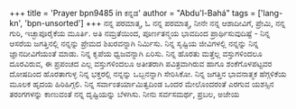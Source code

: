 +++
title = 'Prayer bpn9485 in ಕನ್ನಡ'
author = "Abdu'l-Bahá"
tags = ['lang-kn', 'bpn-unsorted']
+++
ನನ್ನ ಪರಮಾತ್ಮ, ಓ ನನ್ನ ಪರಮಾತ್ಮ, ನೀನೇ ನನ್ನ ಆಶಾದೀವಿಗೆ, ಪ್ರೇಮಿ, ನನ್ನ ಗುರಿ, ಇಚ್ಛಾಪೂರೈಕೆಯ ಮೂರ್ತಿ.  ಅತಿ ನಮ್ರತೆಯಿಂದ, ಪೂರ್ಣತನ್ಮಯ ಭಾವದಿಂದ ಪ್ರಾರ್ಥಿಸುವುದಿಷ್ಟೆ - ನಿನ್ನ ಆಸರೆಯ ಜಗತ್ತಿನಲ್ಲಿ ನನ್ನನ್ನು ಪ್ರೇಮದ ಶಿಖರವನ್ನಾಗಿ ನಿರ್ಮಿಸು.  ನಿನ್ನ ಸೃಷ್ಟಿಯ ಜೀವಿಗಳಲ್ಲಿ ನನ್ನನ್ನು ನಿನ್ನ ಜ್ಞಾನದೀವಿಗೆಯಂತೆ ಮಾಡು.  ನಿನ್ನ ಕೃಪೆಯ ಧ್ವಜವನ್ನಾಗಿ  ಏರಿಸು.  ನಿನ್ನ ಹೊರತು ಮತ್ತೆಲ್ಲ ವಸ್ತುಗಳಿಂದಲೂ ದೂರವಿರುವ, ಈ ಪ್ರಪಂಚದ ಎಲ್ಲ ವಸ್ತುಗಳಿಂದಲೂ ಅತೀತರಾಗಿ ಪವಿತ್ರವಾಗಿರುವ ಹಾಗೂ ಶಂಕೆಗೊಳಪಟ್ಟವರ ದೋಷದಿಂದ ಹೊರತಾಗುಳ್ಳ ನಿನ್ನ ಭಕ್ತರಲ್ಲಿ ನನ್ನನ್ನು ಒಬ್ಬನನ್ನಾಗಿ ಸೇರಿಸಿಕೋ.  ನಿನ್ನ ಜಗತ್ತಿನ ಭಾವನಾತ್ಮಕ ಹೆಗ್ಗಳಿಕೆಯ ಮೂಲಕ ಹೃದಯ ಹಿರಿಹಿಗ್ಗಲಿ.  ನಿನ್ನ ಸರ್ವಾಂತರ್ಯಾಮಿತ್ವದಿಂಡ ಒಂದರ ಮೇಲೊಂದರಂತೆ ಎರಗುವ ಯಶಸ್ಸಿನ ತರಂಗಗಳನ್ನು ಕಾಣುವಂತೆ ನನ್ನ ದೃಷ್ಟಿಯನ್ನು ಬೆಳಗಿಸು.  ನೀನು ಸರ್ವಸಮರ್ಥ, ಪ್ರಬಲ, ಅಜೇಯ
